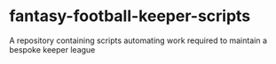 # fantasy-football-keeper-scripts
A repository containing scripts automating work required to maintain a bespoke keeper league
